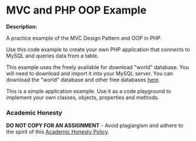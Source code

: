 # MVC and PHP OOP Example

**Description:**

A practice example of the MVC Design Pattern and OOP in PHP. 

Use this code example to create your own PHP application that connects to MySQL and queries data from a table.

This example uses the freely available for download "world" database. You will need to download and import it into your MySQL server. You can download the "world" database and other free databases [here](https://blog.sqlauthority.com/2020/02/15/mysql-download-sample-database-sakila-world-employee/).

This is a simple application example. Use it as a code playground to implement your own classes, objects, properties and methods.

### Academic Honesty

**DO NOT COPY FOR AN ASSIGNMENT** - Avoid plagiargism and adhere to the spirit of this [Academic Honesty Policy](https://www.freecodecamp.org/news/academic-honesty-policy/).
